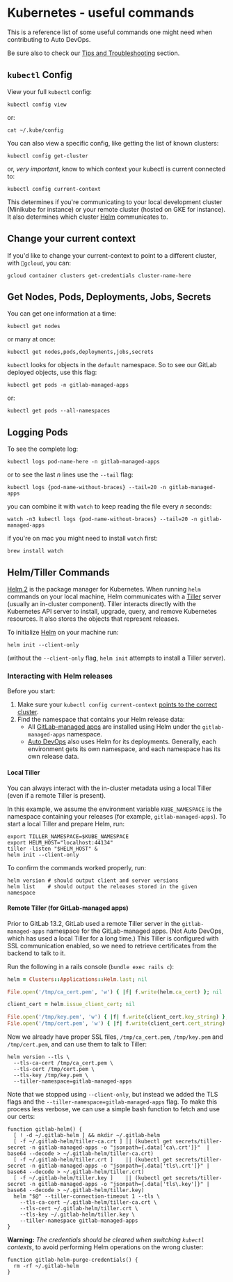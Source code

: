 # Kubernetes - useful commands

This is a reference list of some useful commands one might need when contributing to Auto DevOps.

Be sure also to check our [Tips and Troubleshooting](tips_and_troubleshooting.md) section.

## `kubectl` Config

View your full `kubectl` config:

```shell
kubectl config view
```

or:

```shell
cat ~/.kube/config
```

You can also view a specific config, like getting the list of known clusters:

```shell
kubectl config get-cluster
```

or, _very important_, know to which context your kubectl is current connected to:

```shell
kubectl config current-context
```

This determines if you're communicating to your local development cluster (Minikube for instance) or your remote cluster (hosted on GKE for instance). It also determines which cluster [Helm](#helmtiller-commands) communicates to.

## Change your current context

If you'd like to change your current-context to point to a different cluster, with `gcloud`, you can:

```shell
gcloud container clusters get-credentials cluster-name-here
```

## Get Nodes, Pods, Deployments, Jobs, Secrets

You can get one information at a time:

```shell
kubectl get nodes
```

or many at once:

```shell
kubectl get nodes,pods,deployments,jobs,secrets
```

`kubectl` looks for objects in the `default` namespace. So to see our GitLab deployed objects, use this flag:

```shell
kubectl get pods -n gitlab-managed-apps
```

or:

```shell
kubectl get pods --all-namespaces
```

## Logging Pods

To see the complete log:

```shell
kubectl logs pod-name-here -n gitlab-managed-apps
```

or to see the last *n* lines use the `--tail` flag:

```shell
kubectl logs {pod-name-without-braces} --tail=20 -n gitlab-managed-apps
```

you can combine it with `watch` to keep reading the file every *n* seconds:

```shell
watch -n3 kubectl logs {pod-name-without-braces} --tail=20 -n gitlab-managed-apps
```

if you're on mac you might need to install `watch` first:

```shell
brew install watch
```

## Helm/Tiller Commands

[Helm 2](https://v2.helm.sh/docs) is the package manager for Kubernetes. When
running `helm` commands on your local machine, Helm
communicates with a [Tiller](https://v2.helm.sh/docs/glossary/#tiller) server
(usually an in-cluster component). Tiller interacts directly with the
Kubernetes API server to install, upgrade, query, and remove Kubernetes
resources. It also stores the objects that represent releases.

To initialize [Helm](https://docs.helm.sh/) on your machine run:

```shell
helm init --client-only
```

(without the `--client-only` flag, `helm init` attempts to install a Tiller server).

### Interacting with Helm releases

Before you start:

1. Make sure your `kubectl config current-context` [points to the correct cluster](#change-your-current-context).
1. Find the namespace that contains your Helm release data:
    - All [GitLab-managed apps](https://docs.gitlab.com/ee/user/clusters/applications.html) are
      installed using Helm under the `gitlab-managed-apps` namespace.
    - [Auto DevOps](https://docs.gitlab.com/ee/topics/autodevops/index.html) also
      uses Helm for its deployments. Generally, each environment gets its own
      namespace, and each namespace has its own release data.

#### Local Tiller

You can always interact with the in-cluster metadata using a local Tiller (even
if a remote Tiller is present).

In this example, we assume the environment variable `KUBE_NAMESPACE` is the
namespace containing your releases (for example, `gitlab-managed-apps`). To
start a local Tiller and prepare Helm,
run:

```shell
export TILLER_NAMESPACE=$KUBE_NAMESPACE
export HELM_HOST="localhost:44134"
tiller -listen "$HELM_HOST" &
helm init --client-only
```

To confirm the commands worked properly, run:

```shell
helm version # should output client and server versions
helm list    # should output the releases stored in the given namespace
```

#### Remote Tiller (for GitLab-managed apps)

Prior to GitLab 13.2, GitLab used a remote Tiller server in the
`gitlab-managed-apps` namespace for the GitLab-managed apps.
(Not Auto DevOps, which has used a local Tiller for a long time.) This Tiller
is configured with SSL communication enabled, so we need to retrieve
certificates from the backend to talk to it.

Run the following in a rails console (`bundle exec rails c`):

```ruby
helm = Clusters::Applications::Helm.last; nil

File.open('/tmp/ca_cert.pem', 'w') { |f| f.write(helm.ca_cert) }; nil

client_cert = helm.issue_client_cert; nil

File.open('/tmp/key.pem', 'w') { |f| f.write(client_cert.key_string) }; nil
File.open('/tmp/cert.pem', 'w') { |f| f.write(client_cert.cert_string) }; nil
```

Now we already have proper SSL files, `/tmp/ca_cert.pem`, `/tmp/key.pem` and `/tmp/cert.pem`, and can use them to talk to Tiller:

```shell
helm version --tls \
  --tls-ca-cert /tmp/ca_cert.pem \
  --tls-cert /tmp/cert.pem \
  --tls-key /tmp/key.pem \
  --tiller-namespace=gitlab-managed-apps
```

Note that we stopped using `--client-only`, but instead we added the TLS flags
and the `--tiller-namespace=gitlab-managed-apps` flag. To make this process
less verbose, we can use a simple bash function to fetch and use our certs:

```shell
function gitlab-helm() {
  [ ! -d ~/.gitlab-helm ] && mkdir ~/.gitlab-helm
  [ -f ~/.gitlab-helm/tiller-ca.crt ] || (kubectl get secrets/tiller-secret -n gitlab-managed-apps -o "jsonpath={.data['ca\.crt']}"  | base64 --decode > ~/.gitlab-helm/tiller-ca.crt)
  [ -f ~/.gitlab-helm/tiller.crt ]    || (kubectl get secrets/tiller-secret -n gitlab-managed-apps -o "jsonpath={.data['tls\.crt']}" | base64 --decode > ~/.gitlab-helm/tiller.crt)
  [ -f ~/.gitlab-helm/tiller.key ]    || (kubectl get secrets/tiller-secret -n gitlab-managed-apps -o "jsonpath={.data['tls\.key']}" | base64 --decode > ~/.gitlab-helm/tiller.key)
  helm "$@" --tiller-connection-timeout 1 --tls \
    --tls-ca-cert ~/.gitlab-helm/tiller-ca.crt \
    --tls-cert ~/.gitlab-helm/tiller.crt \
    --tls-key ~/.gitlab-helm/tiller.key \
    --tiller-namespace gitlab-managed-apps
}
```

**Warning:** *The credentials should be cleared when switching `kubectl`
contexts*, to avoid performing Helm operations on the wrong cluster:

```shell
function gitlab-helm-purge-credentials() {
  rm -rf ~/.gitlab-helm
}
```
